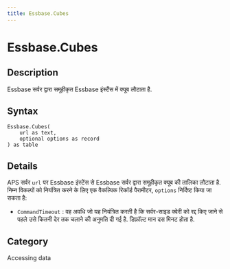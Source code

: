 ```yaml
---
title: Essbase.Cubes
---
```


# Essbase.Cubes


## Description

Essbase सर्वर द्वारा समूहीकृत Essbase इंस्टैंस में क्यूब लौटाता है.


## Syntax

```powerquery
Essbase.Cubes(
    url as text,
    optional options as record
) as table
```


## Details

APS सर्वर <code>url</code> पर Essbase इंस्टेंस से Essbase सर्वर द्वारा समूहीकृत क्यूब की तालिका लौटाता है. निम्न विकल्पों को नियंत्रित करने के लिए एक वैकल्पिक रिकॉर्ड पैरामीटर, <code>options</code> निर्दिष्ट किया जा सकता है:    <ul><li><code>CommandTimeout</code> : वह अवधि जो यह नियंत्रित करती है कि सर्वर-साइड क्वेरी को रद्द किए जाने से पहले उसे कितनी देर तक चलाने की अनुमति दी गई है. डिफ़ॉल्ट मान दस मिनट होता है.</li></ul>



## Category
Accessing data
